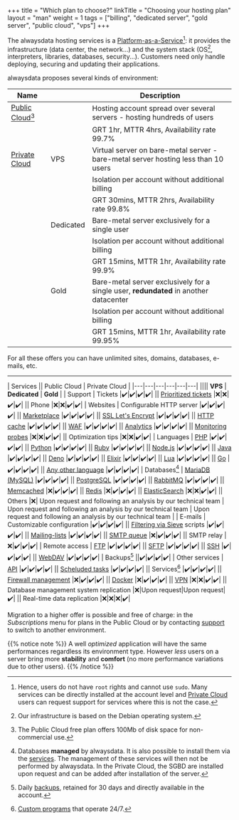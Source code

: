+++
title = "Which plan to choose?"
linkTitle = "Choosing your hosting plan"
layout = "man"
weight = 1
tags = ["billing", "dedicated server", "gold server", "public cloud", "vps"]
+++

The alwaysdata hosting services is a [Platform-as-a-Service](https://en.wikipedia.org/wiki/Platform_as_a_service)[^1]: it provides the infrastructure (data center, the network...) and the system stack (OS[^2], interpreters, libraries, databases, security...). Customers need only handle deploying, securing and updating their applications.

alwaysdata proposes several kinds of environment:

| Name || Description |
|---|---|---|
| [Public Cloud](accounts/billing/public-cloud-prices)[^3] || Hosting account spread over several servers - hosting hundreds of users |
||| GRT 1hr, MTTR 4hrs, Availability rate 99.7% |
| [Private Cloud](accounts/billing/private-cloud-prices) | VPS | Virtual server on bare-metal server - bare-metal server hosting less than 10 users |
||| Isolation per account without additional billing |
||| GRT 30mins, MTTR 2hrs, Availability rate 99.8% |
|| Dedicated | Bare-metal server exclusively for a single user |
||| Isolation per account without additional billing |
||| GRT 15mins, MTTR 1hr, Availability rate 99.9% |
|| Gold | Bare-metal server exclusively for a single user, **redundated** in another datacenter |
||| Isolation per account without additional billing |
||| GRT 15mins, MTTR 1hr, Availability rate 99.95% |

For all these offers you can have unlimited sites, domains, databases, e-mails, etc.

---

| Services || Public Cloud | Private Cloud |
|---|---|---|---|---|---|
|||| **VPS** | **Dedicated** | **Gold** |
| Support | Tickets |✔️|✔️|✔️|✔️|
|| [Prioritized tickets](accounts/urgent-ticket) |❌|❌|✔️|✔️|
|| Phone |❌|❌|✔️|✔️|
| Websites | Configurable HTTP server |✔️|✔️|✔️|✔️|
|| [Marketplace](marketplace) |✔️|✔️|✔️|✔️|
|| [SSL Let's Encrypt](security/ssl-tls/lets-encrypt)  |✔️|✔️|✔️|✔️|
|| [HTTP cache](sites/http-cache) |✔️|✔️|✔️|✔️|
|| [WAF](sites/waf) |✔️|✔️|✔️|✔️|
|| [Analytics](analytics)  |✔️|✔️|✔️|✔️|
|| [Monitoring probes](sites/use-probes) |❌|❌|✔️|✔️|
|| Optimization tips |❌|❌|✔️|✔️|
| Languages | [PHP](languages/php) |✔️|✔️|✔️|✔️|
|| [Python](languages/python) |✔️|✔️|✔️|✔️|
|| [Ruby](languages/ruby) |✔️|✔️|✔️|✔️|
|| [Node.js](languages/nodejs) |✔️|✔️|✔️|✔️|
|| [Java](languages/java) |✔️|✔️|✔️|✔️|
|| [Deno](languages/deno) |✔️|✔️|✔️|✔️|
|| [Elixir](languages/elixir) |✔️|✔️|✔️|✔️|
|| [Lua](languages/lua) |✔️|✔️|✔️|✔️|
|| [Go](languages/go) |✔️|✔️|✔️|✔️|
|| [Any other language](languages) |✔️|✔️|✔️|✔️|
| Databases[^4] | [MariaDB (MySQL)](databases/mariadb) |✔️|✔️|✔️|✔️|
|| [PostgreSQL](databases/postgresql) |✔️|✔️|✔️|✔️|
|| [RabbitMQ](databases/rabbitmq) |✔️|✔️|✔️|✔️|
|| [Memcached](databases/memcached) |❌|✔️|✔️|✔️|
|| [Redis](databases/redis) |❌|✔️|✔️|✔️|
|| [ElasticSearch](databases/elasticsearch) |❌|❌|✔️|✔️|
|| Others |❌| Upon request and following an analysis by our technical team | Upon request and following an analysis by our technical team | Upon request and following an analysis by our technical team |
| E-mails | Customizable configuration |✔️|✔️|✔️|✔️|
|| [Filtering via Sieve](e-mails/use-sieve-scripts) scripts |✔️|✔️|✔️|✔️|
|| [Mailing-lists](e-mails/mailing-lists) |✔️|✔️|✔️|✔️|
|| [SMTP queue](e-mails/smtp-queue) |❌|✔️|✔️|✔️|
|| SMTP relay |❌|✔️|✔️|✔️|
| Remote access | [FTP](remote-access/ftp) |✔️|✔️|✔️|✔️|
|| [SFTP](remote-access/sftp) |✔️|✔️|✔️|✔️|
|| [SSH](remote-access/ssh) |✔️|✔️|✔️|✔️|
|| [WebDAV](remote-access/webdav) |✔️|✔️|✔️|✔️|
| Backups[^5] ||✔️|✔️|✔️|✔️|
| Other services | [API](api) |✔️|✔️|✔️|✔️|
|| [Scheluded tasks](tasks) |✔️|✔️|✔️|✔️|
|| Services[^6] |✔️|✔️|✔️|✔️|
|| [Firewall management](security/network/configure-firewall) |❌|✔️|✔️|✔️|
|| [Docker](advanced/docker) |❌|✔️|✔️|✔️|
|| [VPN](security/vpn) |❌|❌|✔️|✔️|
|| Database management system replication |❌|Upon request|Upon request|✔️|
|| Real-time data replication |❌|❌|❌|✔️|

Migration to a higher offer is possible and free of charge: in the _Subscriptions_ menu for plans in the Public Cloud or by contacting [support](https://admin.alwaysdata.com/support/add/) to switch to another environment.

{{% notice note %}}
A well _optimized_ application will have the same performances regardless its environment type. However _less_ users on a server bring more **stability** and **comfort** (no more performance variations due to other users).
{{% /notice %}}

[^1]: Hence, users do not have `root` rights and cannot use `sudo`. Many services can be directly installed at the account level and [Private Cloud](accounts/billing/private-cloud-prices) users can request support for services where this is not the case.
[^2]: Our infrastructure is based on the Debian operating system.
[^3]: The Public Cloud free plan offers 100Mb of disk space for non-commercial use.
[^4]: Databases **managed** by alwaysdata. It is also possible to install them via the [services](services). The management of these services will then not be performed by alwaysdata. In the Private Cloud, the SGBD are installed upon request and can be added after installation of the server.
[^5]: Daily [backups](backups), retained for 30 days and directly available in the account.
[^6]: [Custom programs](services) that operate 24/7.
